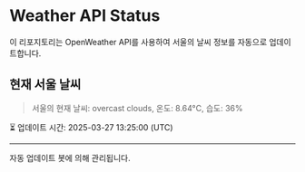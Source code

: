
# Weather API Status

이 리포지토리는 OpenWeather API를 사용하여 서울의 날씨 정보를 자동으로 업데이트합니다.

## 현재 서울 날씨
> 서울의 현재 날씨: overcast clouds, 온도: 8.64°C, 습도: 36%

⏳ 업데이트 시간: 2025-03-27 13:25:00 (UTC)

---
자동 업데이트 봇에 의해 관리됩니다.
